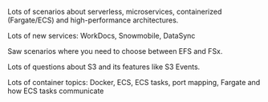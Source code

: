 Lots of scenarios about serverless, microservices, containerized (Fargate/ECS) and high-performance architectures.

Lots of new services: WorkDocs, Snowmobile, DataSync

Saw scenarios where you need to choose between EFS and FSx.

Lots of questions about S3 and its features like S3 Events.

Lots of container topics: Docker, ECS, ECS tasks, port mapping, Fargate and how ECS tasks communicate
